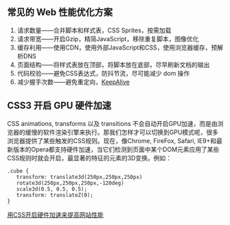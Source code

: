 ## 常见的 Web 性能优化方案

1. 请求数量——合并脚本和样式表，CSS Sprites，按需加载
2. 请求带宽——开启Gzip，精简JavaScript，移除重复脚本，图像优化
3. 缓存利用——使用CDN，使用外部JavaScript和CSS，使用浏览器缓存，预解析DNS
4. 页面结构——将样式表放在顶部，将脚本放在底部，尽早刷新文档的输出
5. 代码校验——避免CSS表达式，防抖节流，尽可能减少 dom 操作
6. 减少握手次数——避免重定向，[KeepAlive](https://www.cnblogs.com/sunhk/p/5182054.html)

## CSS3 开启 GPU 硬件加速

CSS animations, transforms 以及 transitions 不会自动开启GPU加速，而是由浏览器的缓慢的软件渲染引擎来执行。那我们怎样才可以切换到GPU模式呢，很多浏览器提供了某些触发的CSS规则。现在，像Chrome, FireFox, Safari, IE9+和最新版本的Opera都支持硬件加速，当它们检测到页面中某个DOM元素应用了某些CSS规则时就会开启，最显著的特征的元素的3D变换。例如：

```
.cube {
   transform: translate3d(250px,250px,250px)
   rotate3d(250px,250px,250px,-120deg)
   scale3d(0.5, 0.5, 0.5);
   transform: translateZ(0);
}
```

[用CSS开启硬件加速来提高网站性能](https://www.cnblogs.com/rubylouvre/p/3471490.html)